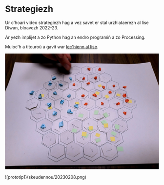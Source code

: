 # Strategiezh
Ur c'hoari video strategiezh hag a vez savet er stal urzhiataerezh al lise Diwan, bloavezh 2022-23.

Ar yezh implijet a zo Python hag an endro programiñ a zo Processing.

Muioc'h a titouroù a gavit war [lec'hienn al lise](https://lisediwankaraez.bzh/fablab/ur-choari-strategiezh/).

![C'hoari paper](skeudennou/20230104_165637.jpg)

![prototip1}(skeudennou/20230208.png)
